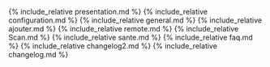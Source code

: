 {% include_relative presentation.md %}
{% include_relative configuration.md %}
{% include_relative general.md %}
{% include_relative ajouter.md %}
{% include_relative remote.md %}
{% include_relative Scan.md %}
{% include_relative sante.md %}
{% include_relative faq.md %}
{% include_relative changelog2.md %}
{% include_relative changelog.md %}
